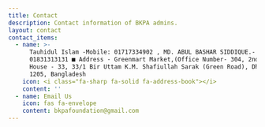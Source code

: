 ```yaml
---
title: Contact
description: Contact information of BKPA admins.
layout: contact
contact_items:
  - name: >-
      Tauhidul Islam -Mobile: 01717334902 , MD. ABUL BASHAR SIDDIQUE.- Mobile:
      01831313131 ■ Address - Greenmart Market,(Office Number- 304, 2nd floor).
      House - 33, 33/1 Bir Uttam K.M. Shafiullah Sarak (Green Road), Dhaka –
      1205, Bangladesh
    icon: <i class="fa-sharp fa-solid fa-address-book"></i>
    content: ''
  - name: Email Us
    icon: fas fa-envelope
    content: bkpafoundation@gmail.com
---
```


